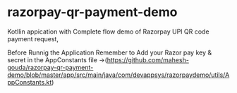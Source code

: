 # razorpay-qr-payment-demo

Kotllin appication with Complete flow demo of Razorpay UPI QR code payment request,

Before Runnig the Application Remember to Add your Razor pay key & secret in the AppConstants file ->(https://github.com/mahesh-gouda/razorpay-qr-payment-demo/blob/master/app/src/main/java/com/devappsys/razorpaydemo/utils/AppConstants.kt)
